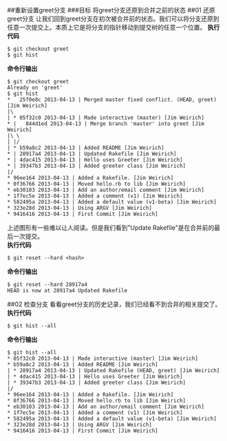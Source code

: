 ##重新设置greet分支
###目标
将greet分支还原到合并之前的状态
##01 还原greet分支
让我们回到greet分支在初次被合并前的状态。我们可以将分支还原到任意一次提交上。本质上它是将分支的指针移动到提交树的任意一个位置。
**执行代码**

`$ git checkout greet`  
`$ git hist`

**命令行输出**

	$ git checkout greet
	Already on 'greet'
	$ git hist
	*   25f0e8c 2013-04-13 | Merged master fixed conflict. (HEAD, greet) [Jim Weirich]
	|\  
	| * 05f32c0 2013-04-13 | Made interactive (master) [Jim Weirich]
	* |   844d1ed 2013-04-13 | Merge branch 'master' into greet [Jim Weirich]
	|\ \  
	| |/  
	| * b59a8c2 2013-04-13 | Added README [Jim Weirich]
	* | 28917a4 2013-04-13 | Updated Rakefile [Jim Weirich]
	* | 4dac415 2013-04-13 | Hello uses Greeter [Jim Weirich]
	* | 39347b3 2013-04-13 | Added greeter class [Jim Weirich]
	|/  
	* 96ee164 2013-04-13 | Added a Rakefile. [Jim Weirich]
	* 0f36766 2013-04-13 | Moved hello.rb to lib [Jim Weirich]
	* eb30103 2013-04-13 | Add an author/email comment [Jim Weirich]
	* 1f7ec5e 2013-04-13 | Added a comment (v1) [Jim Weirich]
	* 582495a 2013-04-13 | Added a default value (v1-beta) [Jim Weirich]
	* 323e28d 2013-04-13 | Using ARGV [Jim Weirich]
	* 9416416 2013-04-13 | First Commit [Jim Weirich]

上述图形有一些难以让人阅读。但是我们看到"Update Rakefile"是在合并前的最后一次提交。  
**执行代码**

`$ git reset --hard <hash>`  

**命令行输出**

	$ git reset --hard 28917a4
	HEAD is now at 28917a4 Updated Rakefile
##02 检查分支
看看greet分支的历史记录，我们已经看不到合并的相关提交了。  
**执行代码**

`$ git hist --all`

**命令行输出**

	$ git hist --all
	* 05f32c0 2013-04-13 | Made interactive (master) [Jim Weirich]
	* b59a8c2 2013-04-13 | Added README [Jim Weirich]
	| * 28917a4 2013-04-13 | Updated Rakefile (HEAD, greet) [Jim Weirich]
	| * 4dac415 2013-04-13 | Hello uses Greeter [Jim Weirich]
	| * 39347b3 2013-04-13 | Added greeter class [Jim Weirich]
	|/  
	* 96ee164 2013-04-13 | Added a Rakefile. [Jim Weirich]
	* 0f36766 2013-04-13 | Moved hello.rb to lib [Jim Weirich]
	* eb30103 2013-04-13 | Add an author/email comment [Jim Weirich]
	* 1f7ec5e 2013-04-13 | Added a comment (v1) [Jim Weirich]
	* 582495a 2013-04-13 | Added a default value (v1-beta) [Jim Weirich]
	* 323e28d 2013-04-13 | Using ARGV [Jim Weirich]
	* 9416416 2013-04-13 | First Commit [Jim Weirich]